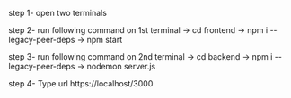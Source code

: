 step 1- open two terminals

step 2- run following command on 1st terminal
        -> cd frontend
        -> npm i --legacy-peer-deps
        -> npm start

step 3- run following command on 2nd terminal
        -> cd backend
        -> npm i --legacy-peer-deps
        -> nodemon server.js

step 4- Type url https://localhost/3000
